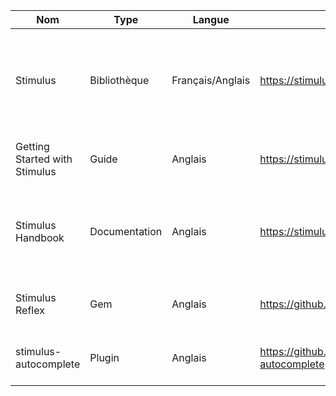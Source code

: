  Nom  | Type  | Langue | Lien | Description | Tags | Note 
------|-------|--------|------|-------------|------|------
| Stimulus       | Bibliothèque   | Français/Anglais   | https://stimulusjs.org/                     | Stimulus est une bibliothèque JavaScript légère pour la manipulation de l'interface utilisateur | #JavaScript #UI #manipulation #bibliothèque |   5  |
| Getting Started with Stimulus | Guide   | Anglais           | https://stimulusjs.org/getting-started/ | Guide de démarrage avec Stimulus              | #Stimulus #démarrage #tutoriel #exemples  |   4  |
| Stimulus Handbook | Documentation | Anglais           | https://stimulusjs.org/handbook/           | La documentation officielle de Stimulus, incluant des tutoriels et des exemples | #Stimulus #documentation #tutoriels #exemples |   4  |
| Stimulus Reflex | Gem            | Anglais            | https://github.com/hopsoft/stimulus_reflex | Gem Ruby pour intégrer Stimulus dans Rails     | #Ruby #Rails #Stimulus #intégration       |   3  |
| stimulus-autocomplete | Plugin     | Anglais            | https://github.com/webdirective/stimulus-autocomplete | Plugin de saisie semi-automatique pour Stimulus | #Stimulus #plugin #saisie #autocomplete    |   4  |
